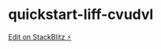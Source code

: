 # quickstart-liff-cvudvl

[Edit on StackBlitz ⚡️](https://stackblitz.com/edit/quickstart-liff-cvudvl)